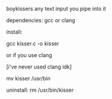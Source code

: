 boykissers any text input you pipe into it 

dependencies: gcc or clang

install:

gcc kisser.c -o kisser

or if you use clang

[i've never used clang idk]

mv kisser /usr/bin

uninstall:
rm /usr/bin/kisser
